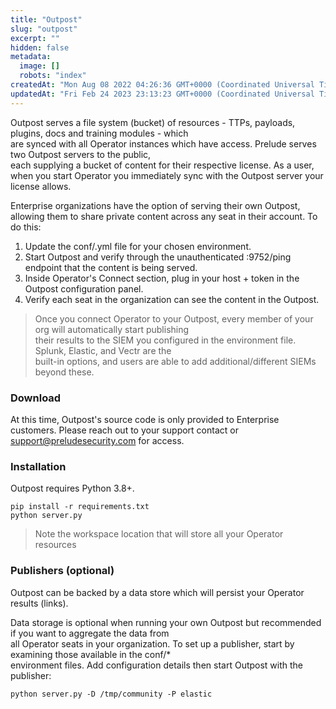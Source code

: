 ```yaml
---
title: "Outpost"
slug: "outpost"
excerpt: ""
hidden: false
metadata: 
  image: []
  robots: "index"
createdAt: "Mon Aug 08 2022 04:26:36 GMT+0000 (Coordinated Universal Time)"
updatedAt: "Fri Feb 24 2023 23:13:23 GMT+0000 (Coordinated Universal Time)"
---
```

Outpost serves a file system (bucket) of resources - TTPs, payloads, plugins, docs and training modules - which  
are synced with all Operator instances which have access. Prelude serves two Outpost servers to the public,  
each supplying a bucket of content for their respective license. As a user, when you start Operator you immediately sync with the Outpost server your license allows.

Enterprise organizations have the option of serving their own Outpost, allowing them to share private content across any seat in their account. To do this:

1. Update the conf/.yml file for your chosen environment. 
2. Start Outpost and verify through the unauthenticated :9752/ping endpoint that the content is being served.
3. Inside Operator's Connect section, plug in your host + token in the Outpost configuration panel.
4. Verify each seat in the organization can see the content in the Outpost.

> Once you connect Operator to your Outpost, every member of your org will automatically start publishing  
> their results to the SIEM you configured in the environment file. Splunk, Elastic, and Vectr are the  
> built-in options, and users are able to add additional/different SIEMs beyond these.

### Download

At this time, Outpost's source code is only provided to Enterprise customers. Please reach out to your support contact or [support@preludesecurity.com](mailto:support@preludesecurity.com) for access. 

### Installation

Outpost requires Python 3.8+. 

```
pip install -r requirements.txt
python server.py
```

> Note the workspace location that will store all your Operator resources

### Publishers (optional)

Outpost can be backed by a data store which will persist your Operator results (links). 

Data storage is optional when running your own Outpost but recommended if you want to aggregate the data from  
all Operator seats in your organization. To set up a publisher, start by examining those available in the conf/\*  
environment files. Add configuration details then start Outpost with the publisher:

```
python server.py -D /tmp/community -P elastic
```

